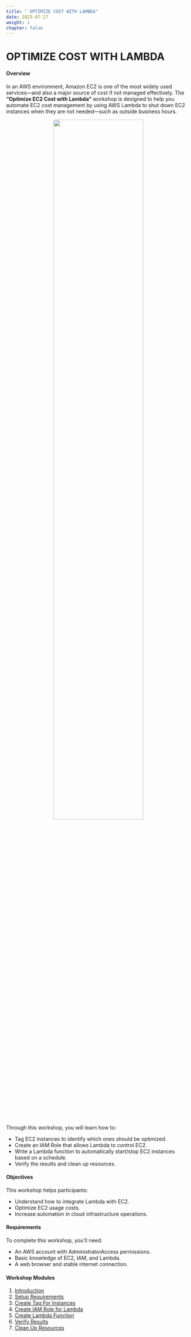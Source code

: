 ```yaml
---
title: " OPTIMIZE COST WITH LAMBDA"
date: 2025-07-17
weight: 1
chapter: false
---
```


# OPTIMIZE COST WITH LAMBDA

#### Overview

In an AWS environment, Amazon EC2 is one of the most widely used services—and also a major source of cost if not managed effectively. The **“Optimize EC2 Cost with Lambda”** workshop is designed to help you automate EC2 cost management by using AWS Lambda to shut down EC2 instances when they are not needed—such as outside business hours.

<p align="center">
  <img src="/log/images/index/image.png" width="70%">
</p>

Through this workshop, you will learn how to:

- Tag EC2 instances to identify which ones should be optimized.
- Create an IAM Role that allows Lambda to control EC2.
- Write a Lambda function to automatically start/stop EC2 instances based on a schedule.
- Verify the results and clean up resources.

#### Objectives

This workshop helps participants:

- Understand how to integrate Lambda with EC2.
- Optimize EC2 usage costs.
- Increase automation in cloud infrastructure operations.

#### Requirements

To complete this workshop, you’ll need:

- An AWS account with AdministratorAccess permissions.
- Basic knowledge of EC2, IAM, and Lambda.
- A web browser and stable internet connection.

#### Workshop Modules

1. [Introduction](1-introduction/)
2. [Setup Requirements](2-setup-requirements/)
3. [Create Tag For Instances](3-tag-for-instances/)
4. [Create IAM Role for Lambda](4-create-iam-role-for-lambda/)
5. [Create Lambda Function](5-create-lambda-function/)
6. [Verify Results](6-verify-results/)
7. [Clean Up Resources](7-cleanup-resources/)

